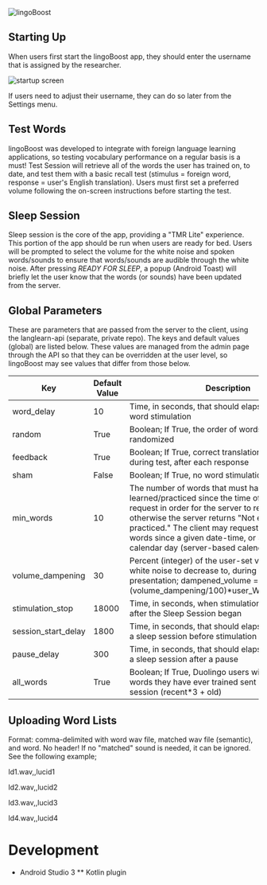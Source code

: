  <!--- Banner Hotlink Test ---> 
![lingoBoost](http://cortical.csl.sri.com/images/lingoBoost_banner_v2.png)

## Starting Up
When users first start the lingoBoost app, they should enter the username that is assigned by the researcher.

![startup screen](https://user-images.githubusercontent.com/6577692/32380349-1c5d7450-c06d-11e7-9748-d1a0bad3613f.png)

If users need to adjust their username, they can do so later from the Settings menu.

## Test Words
lingoBoost was developed to integrate with foreign language learning applications, so testing vocabulary performance on a regular basis is a must! Test Session will retrieve all of the words the user has trained on, to date, and test them with a basic recall test (stimulus = foreign word, response = user's English translation).  Users must first set a preferred volume following the on-screen instructions before starting the test.

## Sleep Session
Sleep session is the core of the app, providing a "TMR Lite" experience.  This portion of the app should be run when users are ready for bed.  Users will be prompted to select the volume for the white noise and spoken words/sounds to ensure that words/sounds are audible through the white noise. After pressing *READY FOR SLEEP*, a popup (Android Toast) will briefly let the user know that the words (or sounds) have been updated from the server.

## Global Parameters
These are parameters that are passed from the server to the client, using the langlearn-api (separate, private repo). 
The keys and default values (global) are listed below. These values are managed from the admin page through the API so that they can be overridden at the user level, so lingoBoost may see values that differ from those below.

| Key | Default Value | Description |
| --- | ------------- | ----------- |
| word_delay | 10	| Time, in seconds, that should elapse between each word stimulation |
| random | True	| Boolean; If True, the order of words will be randomized |
| feedback | True | Boolean; If True, correct translations will be shown during test, after each response |
| sham | False | Boolean; If True, no word stimulation will take place |
| min_words | 10 | The number of words that must have been learned/practiced since the time of the client request in order for the server to return anything, otherwise the server returns "Not enough words practiced." The client may request 1) all words, 2) words since a given date-time, or 3) words this calendar day (server-based calendar). |
| volume_dampening | 30 | Percent (integer) of the user-set volume we want white noise to decrease to, during word presentation; dampened_volume = (volume_dampening/100)\*user_WhiteNoise_Volume |
| stimulation_stop | 18000 | Time, in seconds, when stimulation should **stop** after the Sleep Session began |
| session_start_delay | 1800	| Time, in seconds, that should elapse after beginning a sleep session before stimulation starts |
| pause_delay | 300	| Time, in seconds, that should elapse after resuming a sleep session after a pause |
| all_words | True	| Boolean; If True, Duolingo users will have all the words they have ever trained sent during the Sleep session (recent\*3 + old) |

## Uploading Word Lists 
Format: comma-delimited with word wav file, matched wav file (semantic), and word. No header!
If no "matched" sound is needed, it can be ignored. See the following example;

ld1.wav,,lucid1

ld2.wav,,lucid2

ld3.wav,,lucid3

ld4.wav,,lucid4


# Development
* Android Studio 3
** Kotlin plugin
